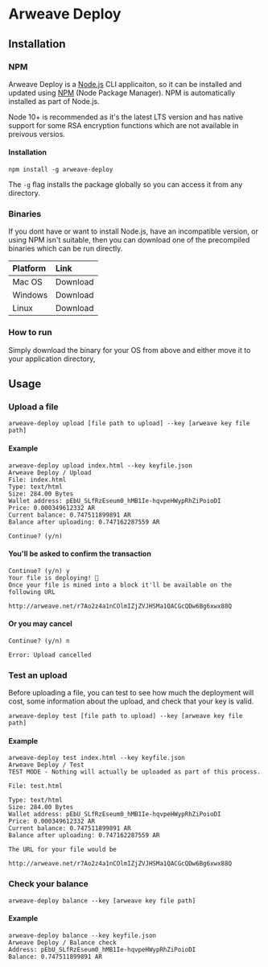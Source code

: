# Arweave Deploy

## Installation

### NPM

Arweave Deploy is a [Node.js](https://nodejs.org/en) CLI applicaiton, so it can be installed and updated using [NPM](https://www.npmjs.com) \(Node Package Manager\). NPM is automatically installed as part of Node.js.

Node 10+ is recommended as it's the latest LTS version and has native support for some RSA encryption functions which are not available in preivous versios.

#### Installation

```text
npm install -g arweave-deploy
```

The `-g` flag installs the package globally so you can access it from any directory.

### Binaries

If you dont have or want to install Node.js, have an incompatible version, or using NPM isn't suitable, then you can download one of the precompiled binaries which can be run directly.

| Platform | Link |
| :--- | :--- |
| Mac OS | Download |
| Windows | Download |
| Linux | Download |

### How to run

Simply download the binary for your OS from above and either move it to your application directory, 

### 

## Usage

### Upload a file

```text
arweave-deploy upload [file path to upload] --key [arweave key file path]
```

#### Example

```text
arweave-deploy upload index.html --key keyfile.json 
Arweave Deploy / Upload
File: index.html
Type: text/html
Size: 284.00 Bytes
Wallet address: pEbU_SLfRzEseum0_hMB1Ie-hqvpeHWypRhZiPoioDI
Price: 0.000349612332 AR
Current balance: 0.747511899891 AR
Balance after uploading: 0.747162287559 AR

Continue? (y/n)
```

#### You'll be asked to confirm the transaction

```text
Continue? (y/n) y
Your file is deploying! 🚀
Once your file is mined into a block it'll be available on the following URL

http://arweave.net/r7Ao2z4a1nCOlmIZjZVJHSMa1QACGcQDw6Bg6xwx88Q
```

#### Or you may cancel

```text
Continue? (y/n) n

Error: Upload cancelled
```

### Test an upload

Before uploading a file, you can test to see how much the deployment will cost, some information about the upload, and check that your key is valid. 

```text
arweave-deploy test [file path to upload] --key [arweave key file path]
```

#### Example

```text
arweave-deploy test index.html --key keyfile.json
Arweave Deploy / Test
TEST MODE - Nothing will actually be uploaded as part of this process.

File: test.html

Type: text/html
Size: 284.00 Bytes
Wallet address: pEbU_SLfRzEseum0_hMB1Ie-hqvpeHWypRhZiPoioDI
Price: 0.000349612332 AR
Current balance: 0.747511899891 AR
Balance after uploading: 0.747162287559 AR

The URL for your file would be

http://arweave.net/r7Ao2z4a1nCOlmIZjZVJHSMa1QACGcQDw6Bg6xwx88Q
```

### Check your balance

```text
arweave-deploy balance --key [arweave key file path]
```

#### Example

```text
arweave-deploy balance --key keyfile.json
Arweave Deploy / Balance check
Address: pEbU_SLfRzEseum0_hMB1Ie-hqvpeHWypRhZiPoioDI
Balance: 0.747511899891 AR
```



